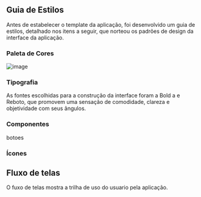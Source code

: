 
## Guia de Estilos
Antes de estabelecer o template da aplicação, foi desenvolvido um guia de estilos, detalhado nos itens a seguir, que norteou os padrões de design da interface da aplicação. 

### Paleta de Cores
![image](https://github.com/user-attachments/assets/63d95dc1-6af3-48a9-9cf6-c5d8c180a165)


### Tipografia

As fontes escolhidas para a construção da interface foram a Bold a e Reboto, que promovem uma sensação de comodidade, clareza e objetividade com seus ângulos.

### Componentes

botoes

### Ícones



## Fluxo de telas

O fuxo de telas mostra a trilha de uso do usuario pela aplicação.

